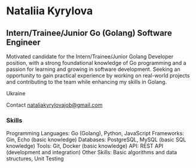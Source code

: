 Nataliia Kyrylova
========================================================================================================================================

Intern/Trainee/Junior Go (Golang) Software Engineer
-----------------------------
Motivated candidate for the Intern/Trainee/Junior Golang Developer position, with a strong foundational knowledge of Go programming and a passion for learning and growing in software development. Seeking an opportunity to gain practical experience by working on real-world projects and contributing to the team while enhancing my skills in Golang.

Ukraine


Contact [nataliakyrylovajob@gmail.com](mailto:nataliakyrylovajob@gmail.com)

### Skills

Programming Languages: Go (Golang), Python, JavaScript
Frameworks: Gin, Echo (basic knowledge)
Databases: PostgreSQL, MySQL (basic SQL knowledge)
Tools: Git, Docker (basic knowledge)
API: REST API (development and integration)
Other Skills: Basic algorithms and data structures, Unit Testing
